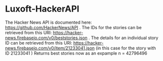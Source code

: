 # Luxoft-HackerAPI

The Hacker News API is documented here: https://github.com/HackerNews/API .
The IDs for the stories can be retrieved from this URI: https://hacker-news.firebaseio.com/v0/beststories.json .
The details for an individual story ID can be retrieved from this URI: https://hacker-news.firebaseio.com/v0/item/21233041.json (in this case for the story with ID 21233041 )
Returns best stories now as an expample n = 42796496
